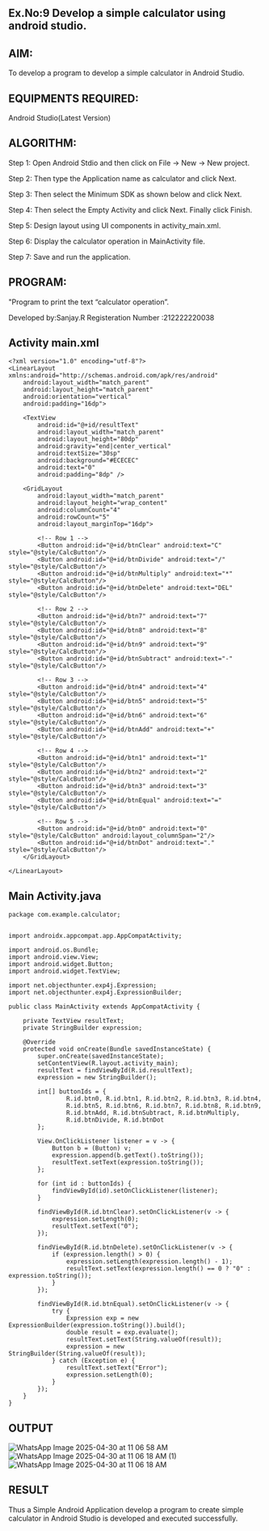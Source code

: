 ## Ex.No:9 Develop a simple calculator using android studio.
## AIM:
To develop a program to develop a simple calculator in Android Studio.

## EQUIPMENTS REQUIRED:
Android Studio(Latest Version)

## ALGORITHM:
Step 1: Open Android Stdio and then click on File -> New -> New project.

Step 2: Then type the Application name as calculator and click Next.

Step 3: Then select the Minimum SDK as shown below and click Next.

Step 4: Then select the Empty Activity and click Next. Finally click Finish.

Step 5: Design layout using UI components in activity_main.xml.

Step 6: Display the calculator operation in MainActivity file.

Step 7: Save and run the application.

## PROGRAM:

"Program to print the text “calculator operation”.

Developed by:Sanjay.R
Registeration Number :212222220038

## Activity main.xml
```
<?xml version="1.0" encoding="utf-8"?>
<LinearLayout xmlns:android="http://schemas.android.com/apk/res/android"
    android:layout_width="match_parent"
    android:layout_height="match_parent"
    android:orientation="vertical"
    android:padding="16dp">

    <TextView
        android:id="@+id/resultText"
        android:layout_width="match_parent"
        android:layout_height="80dp"
        android:gravity="end|center_vertical"
        android:textSize="30sp"
        android:background="#ECECEC"
        android:text="0"
        android:padding="8dp" />

    <GridLayout
        android:layout_width="match_parent"
        android:layout_height="wrap_content"
        android:columnCount="4"
        android:rowCount="5"
        android:layout_marginTop="16dp">

        <!-- Row 1 -->
        <Button android:id="@+id/btnClear" android:text="C" style="@style/CalcButton"/>
        <Button android:id="@+id/btnDivide" android:text="/" style="@style/CalcButton"/>
        <Button android:id="@+id/btnMultiply" android:text="*" style="@style/CalcButton"/>
        <Button android:id="@+id/btnDelete" android:text="DEL" style="@style/CalcButton"/>

        <!-- Row 2 -->
        <Button android:id="@+id/btn7" android:text="7" style="@style/CalcButton"/>
        <Button android:id="@+id/btn8" android:text="8" style="@style/CalcButton"/>
        <Button android:id="@+id/btn9" android:text="9" style="@style/CalcButton"/>
        <Button android:id="@+id/btnSubtract" android:text="-" style="@style/CalcButton"/>

        <!-- Row 3 -->
        <Button android:id="@+id/btn4" android:text="4" style="@style/CalcButton"/>
        <Button android:id="@+id/btn5" android:text="5" style="@style/CalcButton"/>
        <Button android:id="@+id/btn6" android:text="6" style="@style/CalcButton"/>
        <Button android:id="@+id/btnAdd" android:text="+" style="@style/CalcButton"/>

        <!-- Row 4 -->
        <Button android:id="@+id/btn1" android:text="1" style="@style/CalcButton"/>
        <Button android:id="@+id/btn2" android:text="2" style="@style/CalcButton"/>
        <Button android:id="@+id/btn3" android:text="3" style="@style/CalcButton"/>
        <Button android:id="@+id/btnEqual" android:text="=" style="@style/CalcButton"/>

        <!-- Row 5 -->
        <Button android:id="@+id/btn0" android:text="0" style="@style/CalcButton" android:layout_columnSpan="2"/>
        <Button android:id="@+id/btnDot" android:text="." style="@style/CalcButton"/>
    </GridLayout>

</LinearLayout>

```
## Main Activity.java
```
package com.example.calculator;


import androidx.appcompat.app.AppCompatActivity;

import android.os.Bundle;
import android.view.View;
import android.widget.Button;
import android.widget.TextView;

import net.objecthunter.exp4j.Expression;
import net.objecthunter.exp4j.ExpressionBuilder;

public class MainActivity extends AppCompatActivity {

    private TextView resultText;
    private StringBuilder expression;

    @Override
    protected void onCreate(Bundle savedInstanceState) {
        super.onCreate(savedInstanceState);
        setContentView(R.layout.activity_main);
        resultText = findViewById(R.id.resultText);
        expression = new StringBuilder();

        int[] buttonIds = {
                R.id.btn0, R.id.btn1, R.id.btn2, R.id.btn3, R.id.btn4,
                R.id.btn5, R.id.btn6, R.id.btn7, R.id.btn8, R.id.btn9,
                R.id.btnAdd, R.id.btnSubtract, R.id.btnMultiply,
                R.id.btnDivide, R.id.btnDot
        };

        View.OnClickListener listener = v -> {
            Button b = (Button) v;
            expression.append(b.getText().toString());
            resultText.setText(expression.toString());
        };

        for (int id : buttonIds) {
            findViewById(id).setOnClickListener(listener);
        }

        findViewById(R.id.btnClear).setOnClickListener(v -> {
            expression.setLength(0);
            resultText.setText("0");
        });

        findViewById(R.id.btnDelete).setOnClickListener(v -> {
            if (expression.length() > 0) {
                expression.setLength(expression.length() - 1);
                resultText.setText(expression.length() == 0 ? "0" : expression.toString());
            }
        });

        findViewById(R.id.btnEqual).setOnClickListener(v -> {
            try {
                Expression exp = new ExpressionBuilder(expression.toString()).build();
                double result = exp.evaluate();
                resultText.setText(String.valueOf(result));
                expression = new StringBuilder(String.valueOf(result));
            } catch (Exception e) {
                resultText.setText("Error");
                expression.setLength(0);
            }
        });
    }
}

```
## OUTPUT

![WhatsApp Image 2025-04-30 at 11 06 58 AM](https://github.com/user-attachments/assets/753eeeca-a21c-43dd-b004-580d429b8c6a)
![WhatsApp Image 2025-04-30 at 11 06 18 AM (1)](https://github.com/user-attachments/assets/b0cb69cc-5cb4-463a-8f24-685746d88290)
![WhatsApp Image 2025-04-30 at 11 06 18 AM](https://github.com/user-attachments/assets/b173afd8-f8c9-4d6e-96b5-896a53ed35f4)


## RESULT
Thus a Simple Android Application develop a program to create simple calculator in Android Studio is developed and executed successfully.
